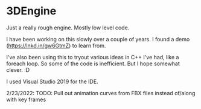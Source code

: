 # 3DEngine
Just a really rough engine.  Mostly low level code.  

I have been working on this slowly over a couple of years.  I found a demo (https://lnkd.in/gw6GtmZ) to learn from.

I've also been using this to tryout various ideas in C++ I've had, like a foreach loop.  So some of the code is inefficient.  But I hope somewhat clever.  :D

I used Visual Studio 2019 for the IDE.

2/23/2022:
TODO:  Pull out animation curves from FBX files instead of/along with key frames
